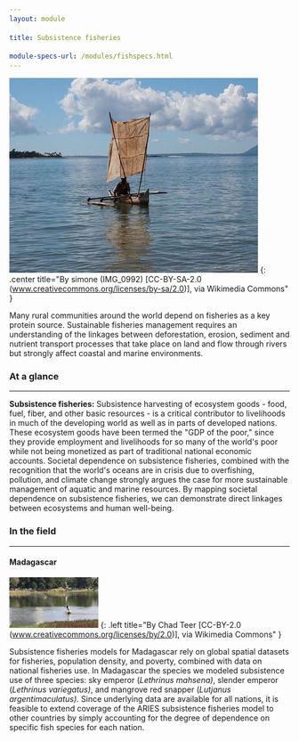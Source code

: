 ```yaml
---
layout: module

title: Subsistence fisheries

module-specs-url: /modules/fishspecs.html
---
```

<div id="module-intro" markdown="1">

![](/images/800px-Boat_in_Nosy_Komba_Madagascar.jpg)
{: .center title="By simone (IMG_0992) [CC-BY-SA-2.0 (www.creativecommons.org/licenses/by-sa/2.0)], via Wikimedia Commons" }

Many rural communities around the world depend on fisheries as a key
protein source. Sustainable fisheries management requires an
understanding of the linkages between deforestation, erosion, sediment
and nutrient transport processes that take place on land and flow
through rivers but strongly affect coastal and marine environments.

</div>

<div id="module-at-a-glance" markdown="1">

### At a glance
----------------

**Subsistence fisheries:** Subsistence harvesting of ecosystem goods -
food, fuel, fiber, and other basic resources - is a critical
contributor to livelihoods in much of the developing world as well as
in parts of developed nations.  These ecosystem goods have been termed
the "GDP of the poor," since they provide employment and livelihoods
for so many of the world's poor while not being monetized as part of
traditional national economic accounts.  Societal dependence on
subsistence fisheries, combined with the recognition that the world's
oceans are in crisis due to overfishing, pollution, and climate change
strongly argues the case for more sustainable management of aquatic
and marine resources.  By mapping societal dependence on subsistence
fisheries, we can demonstrate direct linkages between ecosystems and
human well-being.

</div>

<div id="module-in-the-field" markdown="1">

### In the field
-----------------

#### Madagascar

![](/images/800px-Fishing_in_Downtown_Antananarivo.jpg)
{: .left title="By Chad Teer [CC-BY-2.0 (www.creativecommons.org/licenses/by/2.0)], via Wikimedia Commons" }

Subsistence fisheries models for Madagascar rely on global spatial
datasets for fisheries, population density, and poverty, combined with
data on national fisheries use.  In Madagascar the species we modeled
subsistence use of three species: sky emperor (*Lethrinus mahsena)*,
slender emperor (*Lethrinus variegatus)*, and mangrove red snapper
(*Lutjanus argentimaculatus)*. Since underlying data are available for
all nations, it is feasible to extend coverage of the ARIES
subsistence fisheries model to other countries by simply accounting
for the degree of dependence on specific fish species for each nation.

</div>
